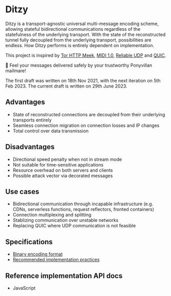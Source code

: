 # Ditzy
Ditzy is a transport-agnostic universal multi-message encoding scheme, allowing stateful bidirectional communications regardless of the statefulness of the underlying transport. With the state of the reconstructed tunnel fully decoupled from the underlying transport, possibilities are endless. How Ditzy performs is entirely dependent on implementation.

This project is inspired by [Tor HTTP Meek](https://gitweb.torproject.org/pluggable-transports/meek.git/), [MIDI 1.0](https://midi.org/specifications/midi1-specifications), [Reliable UDP](https://en.wikipedia.org/wiki/Reliable_User_Datagram_Protocol) and [QUIC](https://quicwg.org/).

💌 Feel your messages delivered safely by your trustworthy Ponyvillan mailmare!

The first draft was written on 18th Nov 2021, with the next iteration on 5th Feb 2023. The current draft is written on 29th June 2023.

## Advantages
* State of reconstructed connections are decoupled from their underlying transports entirely
* Seamless connection migration on connection losses and IP changes
* Total control over data transmission

## Disadvantages
* Directional speed penalty when not in stream mode
* Not suitable for time-sensitive applications
* Resource overhead on both servers and clients
* Possible attack vector via decorated messages

## Use cases
* Bidirectional communication through incapable infrastructure (e.g. CDNs, serverless functions, request reflectors, fronted containers)
* Connection multiplexing and splitting
* Stablizing communication over unstable networks
* Replacing QUIC where UDP communication is not feasible

## Specifications
* [Binary encoding format](binfmt.md)
* [Recommended implementation practices](generic.md)

## Reference implementation API docs
- JavaScript